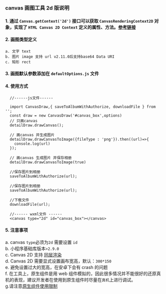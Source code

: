 ### canvas 画图工具 2d 版说明

#### 1. 通过 `Canvas.getContext('2d')` 接口可以获取 `CanvasRenderingContext2D` 对象，实现了 `HTML Canvas 2D Context` 定义的属性、方法。[参考链接](https://whatwg-cn.github.io/html/#the-canvas-element)

#### 2. 画图类型定义

```
a. 文字 text
b. 图片 image 支持 url v2.11.0后支持base64 Data URI
c. 矩形 rect
```

#### 3. 画图默认参数添加在 `defaultOptions.js` 文件

#### 4. 使用方式

```
  //------js文件------

  import CanvasDraw,{ saveToAlbumWithAuthorize, downloadFile } from '';
  const draw = new CanvasDraw('#canvas_box',options)
  // 只画canvas
  detailDraw.drawCanvas();

  // 画canvas 并生成图片
  detailDraw.drawCanvasToImage({fileType : 'png'}).then((url)=>{
    console.log(url)
  });

  // 画canvas 生成图片 并保存相册
  detailDraw.drawCanvasToImage(true)

  //保存图片到相册
  saveToAlbumWithAuthorize(url);

  //保存图片到相册
  saveToAlbumWithAuthorize(url);

  //下载文件
  downloadFile(url);
```

```
  //------ wxml文件 ------
  <canvas type="2d" id="canvas_box"></canvas>
```

#### 5. 注意事项

a. canvas `type`必须为`2d` 需要设置 `id` \
b. 小程序基础库版本`>2.9.0`\
c. Canvas 2D 支持 [同层渲染](https://developers.weixin.qq.com/miniprogram/dev/component/native-component.html#%E5%8E%9F%E7%94%9F%E7%BB%84%E4%BB%B6%E5%90%8C%E5%B1%82%E6%B8%B2%E6%9F%93)\
d. Canvas 2D 需要显式设置画布宽高，默认：`300*150`\
e. 避免设置过大的宽高，在安卓下会有 crash 的问题 \
f. 在工具上，原生组件是用 web 组件模拟的，因此很多情况并不能很好的还原真机的表现，建议开发者在使用到原生组件时尽量在`真机`上进行调试。\
g.请注意[原生组件使用限制](https://developers.weixin.qq.com/miniprogram/dev/component/native-component.html#%E5%8E%9F%E7%94%9F%E7%BB%84%E4%BB%B6%E7%9A%84%E4%BD%BF%E7%94%A8%E9%99%90%E5%88%B6)
